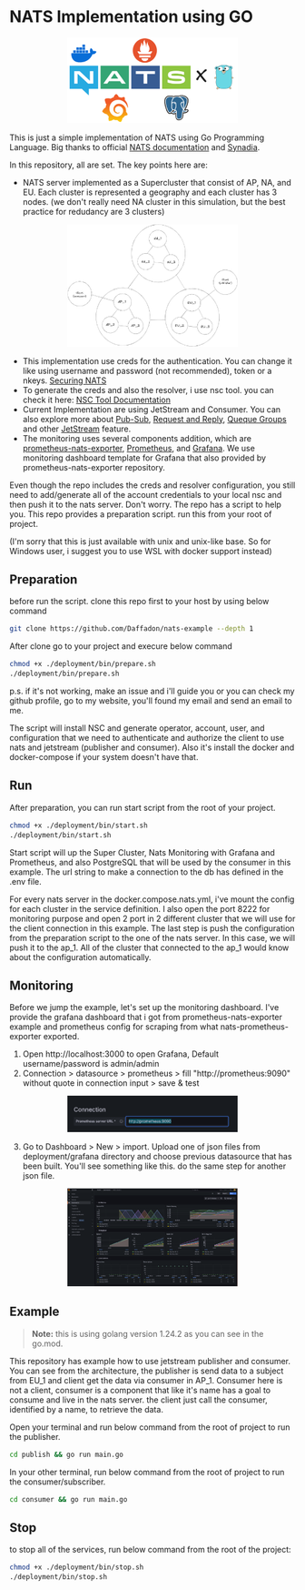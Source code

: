# NATS Implementation using GO

<p align="center">
  <img src="assets/nats-example.png" width="300" alt="NATS Logo">
</p>

This is just a simple implementation of NATS using Go Programming Language. Big thanks to official [NATS documentation](https://docs.nats.io/nats-concepts/overview) and [Synadia](https://github.com/synadia-io).

In this repository, all are set. The key points here are:

- NATS server implemented as a Supercluster that consist of AP, NA, and EU. Each cluster is represented a geography and each cluster has 3 nodes. (we don't really need NA cluster in this simulation, but the best practice for redudancy are 3 clusters)

<p align="center">
  <img src="assets/nats-architecture.png" width="300" alt="NATS Logo">
</p>

- This implementation use creds for the authentication. You can change it like using username and password (not recommended), token or a nkeys. [Securing NATS](https://docs.nats.io/running-a-nats-service/configuration/securing_nats/auth_intro)
- To generate the creds and also the resolver, i use nsc tool. you can check it here: [NSC Tool Documentation](https://docs.nats.io/using-nats/nats-tools/nsc)
- Current Implementation are using JetStream and Consumer. You can also explore more about [Pub-Sub](https://docs.nats.io/nats-concepts/core-nats/pubsub), [Request and Reply](https://docs.nats.io/nats-concepts/core-nats/reqreply), [Queque Groups](https://docs.nats.io/nats-concepts/core-nats/reqreply) and other [JetStream](https://docs.nats.io/nats-concepts/jetstream) feature.
- The monitoring uses several components addition, which are [prometheus-nats-exporter](https://github.com/nats-io/prometheus-nats-exporter), [Prometheus](https://prometheus.io/), and [Grafana](https://grafana.com/). We use monitoring dashboard template for Grafana that also provided by prometheus-nats-exporter repository.

Even though the repo includes the creds and resolver configuration, you still need to add/generate all of the account credentials to your local nsc and then push it to the nats server. Don't worry. The repo has a script to help you. This repo provides a preparation script. run this from your root of project.

(I'm sorry that this is just available with unix and unix-like base. So for Windows user, i suggest you to use WSL with docker support instead)



## Preparation

before run the script. clone this repo first to your host by using below command

```bash
git clone https://github.com/Daffadon/nats-example --depth 1
```

After clone go to your project and execure below command

```bash
chmod +x ./deployment/bin/prepare.sh
./deployment/bin/prepare.sh
```

p.s. if it's not working, make an issue and i'll guide you or you can check my github profile, go to my website, you'll found my email and send an email to me.

The script will install NSC and generate operator, account, user, and configuration that we need to authenticate and authorize the client to use nats and jetstream (publisher and consumer). Also it's install the docker and docker-compose if your system doesn't have that.

## Run

After preparation, you can run start script from the root of your project.

```bash
chmod +x ./deployment/bin/start.sh
./deployment/bin/start.sh
```

Start script will up the Super Cluster, Nats Monitoring with Grafana and Prometheus, and also PostgreSQL that will be used by the consumer in this example. The url string to make a connection to the db has defined in the .env file.

For every nats server in the docker.compose.nats.yml, i've mount the config for each cluster in the service definition. I also open the port 8222 for monitoring purpose and open 2 port in 2 different cluster that we will use for the client connection in this example. The last step is push the configuration from the preparation script to the one of the nats server. In this case, we will push it to the ap_1. All of the cluster that connected to the ap_1 would know about the configuration automatically.

## Monitoring

Before we jump the example, let's set up the monitoring dashboard. I've provide the grafana dashboard that i got from prometheus-nats-exporter example and prometheus config for scraping from what nats-prometheus-exporter exported.

1. Open http://localhost:3000 to open Grafana, Default username/password is admin/admin
2. Connection > datasource > prometheus > fill "http://prometheus:9090" without quote in connection input > save & test

<p align="center">
  <img src="assets/prom-connection.png" width="300" alt="NATS Logo">
</p>

3. Go to Dashboard > New > import. Upload one of json files from deployment/grafana directory and choose previous datasource that has been built. You'll see something like this. do the same step for another json file.

<p align="center">
  <img src="assets/grafana-example.png" width="300" alt="NATS Logo">
</p>

## Example

> **Note:** this is using golang version 1.24.2 as you can see in the go.mod.

This repository has example how to use jetstream publisher and consumer. You can see from the architecture, the publisher is send data to a subject from EU_1 and client get the data via consumer in AP_1. Consumer here is not a client, consumer is a component that like it's name has a goal to consume and live in the nats server. the client just call the consumer, identified by a name, to retrieve the data.

Open your terminal and run below command from the root of project to run the publisher.

```bash
cd publish && go run main.go
```

In your other terminal, run below command from the root of project to run the consumer/subscriber.

```bash
cd consumer && go run main.go
```

## Stop

to stop all of the services, run below command from the root of the project:

```bash
chmod +x ./deployment/bin/stop.sh
./deployment/bin/stop.sh
```
